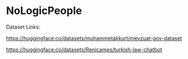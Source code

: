 # NoLogicPeople

Dataset Links:

https://huggingface.co/datasets/muhammetakkurt/mevzuat-gov-dataset

https://huggingface.co/datasets/Renicames/turkish-law-chatbot
